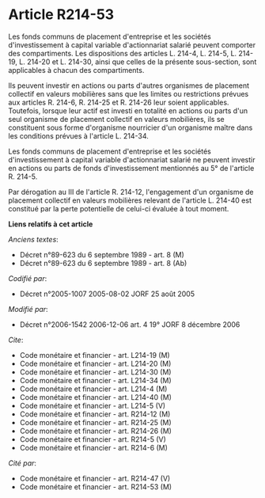 # Article R214-53

Les fonds communs de placement d'entreprise et les sociétés d'investissement à capital variable d'actionnariat salarié
peuvent comporter des compartiments. Les dispositions des articles L. 214-4, L. 214-5, L. 214-19, L. 214-20 et L. 214-30,
ainsi que celles de la présente sous-section, sont applicables à chacun des compartiments.

Ils peuvent investir en actions ou parts d'autres organismes de placement collectif en valeurs mobilières sans que les
limites ou restrictions prévues aux articles R. 214-6, R. 214-25 et R. 214-26 leur soient applicables. Toutefois, lorsque
leur actif est investi en totalité en actions ou parts d'un seul organisme de placement collectif en valeurs mobilières, ils
se constituent sous forme d'organisme nourricier d'un organisme maître dans les conditions prévues à l'article L. 214-34.

Les fonds communs de placement d'entreprise et les sociétés d'investissement à capital variable d'actionnariat salarié ne
peuvent investir en actions ou parts de fonds d'investissement mentionnés au 5° de l'article R. 214-5.

Par dérogation au III de l'article R. 214-12, l'engagement d'un organisme de placement collectif en valeurs mobilières
relevant de l'article L. 214-40 est constitué par la perte potentielle de celui-ci évaluée à tout moment.

**Liens relatifs à cet article**

_Anciens textes_:

  - Décret n°89-623 du 6 septembre 1989 - art. 8 (M)
  - Décret n°89-623 du 6 septembre 1989 - art. 8 (Ab)

_Codifié par_:

  - Décret n°2005-1007 2005-08-02 JORF 25 août 2005

_Modifié par_:

  - Décret n°2006-1542 2006-12-06 art. 4 19° JORF 8 décembre 2006

_Cite_:

  - Code monétaire et financier - art. L214-19 (M)
  - Code monétaire et financier - art. L214-20 (M)
  - Code monétaire et financier - art. L214-30 (M)
  - Code monétaire et financier - art. L214-34 (M)
  - Code monétaire et financier - art. L214-4 (M)
  - Code monétaire et financier - art. L214-40 (M)
  - Code monétaire et financier - art. L214-5 (V)
  - Code monétaire et financier - art. R214-12 (M)
  - Code monétaire et financier - art. R214-25 (M)
  - Code monétaire et financier - art. R214-26 (M)
  - Code monétaire et financier - art. R214-5 (V)
  - Code monétaire et financier - art. R214-6 (M)

_Cité par_:

  - Code monétaire et financier - art. R214-47 (V)
  - Code monétaire et financier - art. R214-53 (M)
